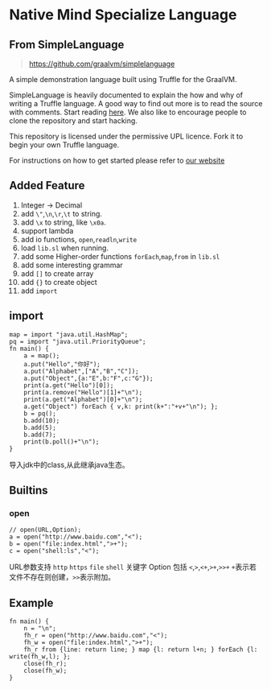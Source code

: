 # Native Mind Specialize Language


## From SimpleLanguage
> https://github.com/graalvm/simplelanguage

A simple demonstration language built using Truffle for the GraalVM.

SimpleLanguage is heavily documented to explain the how and why of writing a
Truffle language. A good way to find out more is to read the source with
comments. Start reading [here](https://github.com/graalvm/simplelanguage/blob/master/language/src/main/java/com/oracle/truffle/sl/SLLanguage.java). 
We also like to encourage people to clone the repository and start hacking.

This repository is licensed under the permissive UPL licence. Fork it to begin
your own Truffle language.

For instructions on how to get started please refer to [our website](http://www.graalvm.org/docs/graalvm-as-a-platform/implement-language/)

## Added Feature

1. Integer -> Decimal
2. add `\"`,`\n`,`\r`,`\t` to string.
3. add `\x` to string, like `\x0a`.
4. support lambda
5. add io functions, `open`,`readln`,`write`
6. load `lib.sl` when running.
7. add some Higher-order functions `forEach`,`map`,`from` in `lib.sl`
8. add some interesting grammar
9. add `[]` to create array
10. add `{}` to create object
11. add `import`
## import
```nmsl
map = import "java.util.HashMap";
pq = import "java.util.PriorityQueue";
fn main() {
    a = map();
    a.put("Hello","你好");
    a.put("Alphabet",["A","B","C"]);
    a.put("Object",{a:"E",b:"F",c:"G"});
    print(a.get("Hello")[0]);
    print(a.remove("Hello")[1]+"\n");
    print(a.get("Alphabet")[0]+"\n");
    a.get("Object") forEach { v,k: print(k+":"+v+"\n"); };
    b = pq();
    b.add(10);
    b.add(5);
    b.add(7);
    print(b.poll()+"\n");
}
```
导入jdk中的class,从此继承java生态。

## Builtins

### open
```
// open(URL,Option);
a = open("http://www.baidu.com","<");
b = open("file:index.html",">+");
c = open("shell:ls","<");
```
URL参数支持 `http` `https` `file` `shell` 关键字
Option 包括 `<`,`>`,`<+`,`>+`,`>>+` `+`表示若文件不存在则创建，`>>`表示附加。

## Example
```
fn main() {
    n = "\n";
    fh_r = open("http://www.baidu.com","<");
    fh_w = open("file:index.html",">+");
    fh_r from {line: return line; } map {l: return l+n; } forEach {l: write(fh_w,l); };
    close(fh_r);
    close(fh_w);
}
```